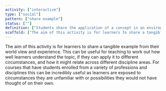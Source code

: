 ```yaml
---
activity: ["interactive"]
type: ["social"]
pattern: ["share example"]
status: [""]
definition: ["Students share the application of a concept in an environment they are familiar with."]
scaffold: ["The aim of this activity is for learners to share a tangible example from their world view and experience. This can be useful for teaching to work out how well learners understand the topic, if they can apply it to different circumstances, and how it might relate across different discipline areas. For courses that have students enrolled from a variety of professions and disciplines this can be incredibly useful as learners are exposed to circumstances they are unfamiliar with or possibilities they would not have thought of on their own."]
---
```


The aim of this activity is for learners to share a tangible example from their world view and experience. This can be useful for teaching to work out how well learners understand the topic, if they can apply it to different circumstances, and how it might relate across different discipline areas. For courses that have students enrolled from a variety of professions and disciplines this can be incredibly useful as learners are exposed to circumstances they are unfamiliar with or possibilities they would not have thought of on their own.
